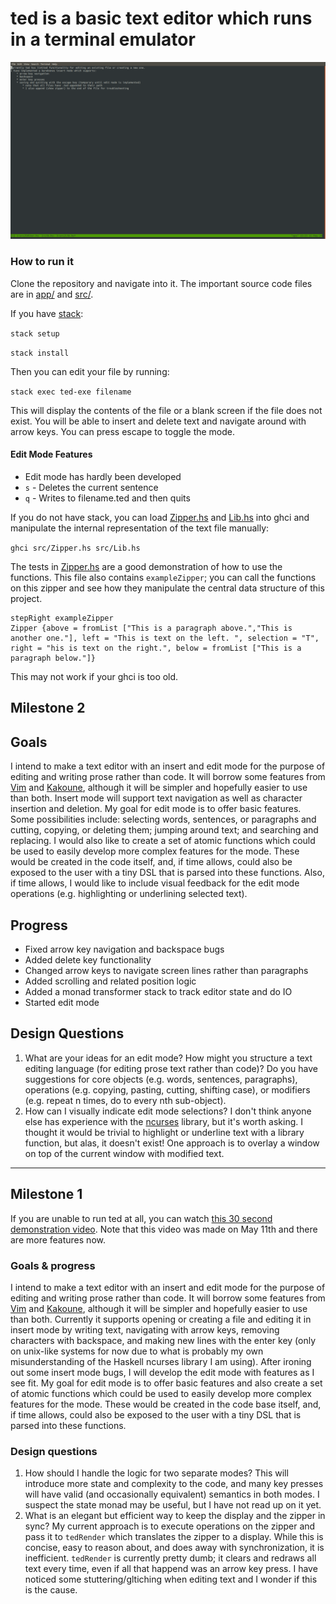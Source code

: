 # ted is a basic text editor which runs in a terminal emulator

![ted](https://github.com/alexgrejuc/ted/blob/master/ted.png)

### How to run it
Clone the repository and navigate into it. The important source code files are in [app/](app/) and [src/](src/).

If you have [stack](https://docs.haskellstack.org/en/stable/README/):

`stack setup`

`stack install`
    
 Then you can edit your file by running:
    
`stack exec ted-exe filename`

This will display the contents of the file or a blank screen if the file does not exist. You will be able to insert and delete text and navigate around with arrow keys. You can press escape to toggle the mode.

#### Edit Mode Features
  * Edit mode has hardly been developed
  * `s` - Deletes the current sentence
  * `q` - Writes to filename.ted and then quits
   
If you do not have stack, you can load [Zipper.hs](src/Zipper.hs) and [Lib.hs](src/Lib.hs) into ghci and manipulate the internal representation of the text file manually: 

`ghci src/Zipper.hs src/Lib.hs`

The tests in [Zipper.hs](src/Zipper.hs) are a good demonstration of how to use the functions. This file also contains `exampleZipper`; you can call the functions on this zipper and see how they manipulate the central data structure of this project.

```
stepRight exampleZipper 
Zipper {above = fromList ["This is a paragraph above.","This is another one."], left = "This is text on the left. ", selection = "T", right = "his is text on the right.", below = fromList ["This is a paragraph below."]}
```

This may not work if your ghci is too old.

## Milestone 2
## Goals
I intend to make a text editor with an insert and edit mode for the purpose of editing and writing prose rather than code. It will borrow some features from [Vim](https://en.wikipedia.org/wiki/Vim_(text_editor)) and [Kakoune](https://kakoune.org/), although it will be simpler and hopefully easier to use than both. Insert mode will support text navigation as well as character insertion and deletion. My goal for edit mode is to offer basic features. Some possibilities include: selecting words, sentences, or paragraphs and cutting, copying, or deleting them; jumping around text; and searching and replacing. I would also like to create a set of atomic functions which could be used to easily develop more complex features for the mode. These would be created in the code itself, and, if time allows, could also be exposed to the user with a tiny DSL that is parsed into these functions. Also, if time allows, I would like to include visual feedback for the edit mode operations (e.g. highlighting or underlining selected text).

## Progress
  * Fixed arrow key navigation and backspace bugs
  * Added delete key functionality
  * Changed arrow keys to navigate screen lines rather than paragraphs
  * Added scrolling and related position logic
  * Added a monad transformer stack to track editor state and do IO
  * Started edit mode
  
## Design Questions
1. What are your ideas for an edit mode? How might you structure a text editing language (for editing prose text rather than code)? Do you have suggestions for core objects (e.g. words, sentences, paragraphs), operations (e.g. copying, pasting, cutting, shifting case), or modifiers (e.g. repeat n times, do to every nth sub-object). 
2. How can I visually indicate edit mode selections? I don't think anyone else has experience with the [ncurses](https://hackage.haskell.org/package/ncurses-0.2.16/docs/UI-NCurses.html) library, but it's worth asking. I thought it would be trivial to highlight or underline text with a library function, but alas, it doesn't exist! One approach is to overlay a window on top of the current window with modified text. 

--- 

## Milestone 1
If you are unable to run ted at all, you can watch [this 30 second demonstration video](https://media.oregonstate.edu/media/t/0_kenf40lk). Note that this video was made on May 11th and there are more features now.

### Goals & progress
I intend to make a text editor with an insert and edit mode for the purpose of editing and writing prose rather than code. It will borrow some features from [Vim](https://en.wikipedia.org/wiki/Vim_(text_editor)) and [Kakoune](https://kakoune.org/), although it will be simpler and hopefully easier to use than both. Currently it supports opening or creating a file and editing it in insert mode by writing text, navigating with arrow keys, removing characters with backspace, and making new lines with the enter key (only on unix-like systems for now due to what is probably my own misunderstanding of the Haskell ncurses library I am using). After ironing out some insert mode bugs, I will develop the edit mode with features as I see fit. My goal for edit mode is to offer basic features and also create a set of atomic functions which could be used to easily develop more complex features for the mode. These would be created in the code base itself, and, if time allows, could also be exposed to the user with a tiny DSL that is parsed into these functions.

### Design questions
1. How should I handle the logic for two separate modes? This will introduce more state and complexity to the code, and many key presses will have valid (and occasionally equivalent) semantics in both modes. I suspect the state monad may be useful, but I have not read up on it yet.
2. What is an elegant but efficient way to keep the display and the zipper in sync? My current approach is to execute operations on the zipper and pass it to `tedRender` which translates the zipper to a display. While this is concise, easy to reason about, and does away with synchronization, it is inefficient. `tedRender` is currently pretty dumb; it clears and redraws all text every time, even if all that happend was an arrow key press. I have noticed some stuttering/gltiching when editing text and I wonder if this is the cause.
